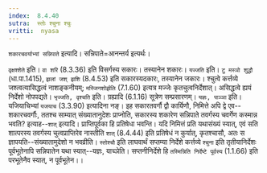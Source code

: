 ```yaml
---
index:  8.4.40
sutra:  स्तोः श्चुना श्चुः
vritti:  nyasa
---
```


`शकारचवर्याभ्यां सन्निपाते` इत्यादि। सन्निपाते=आनन्तर्य इत्यर्थः।

`वृक्षश्शेते` इति। `वा शरि` (8.3.36) इति विसर्गस्य सकारः। तस्यानेन शकारः।
`यज्जति` इति। `टु मस्ञो शुद्धौ` (धा.पा.1415), `झलां जश् झशि` (8.4.53) इति सकारस्यदकारः, तस्यानेन जकारः। श्चुत्वे कर्त्तव्ये जश्त्वत्यासिद्धत्वं नाशङ्कनीयम्; `मस्जिनशोर्झलि` (7.1.60) इत्यत्र मज्जेः कृतचुत्वनिर्देशात्। असिद्धत्वे ह्ययं निर्देशो नोपपद्यते। `भृज्जति, वृश्चति` इति। ग्रह्यादि (6.1.16) सूत्रेण सम्प्रसारणम्। `यज्ञः, पाञ्ञा` इति। यजियाचिभ्यां `यजयाच` (3.3.90) इत्यादिना नङ्।
इह सकारतवर्गौ द्वौ कार्यिणौ, निमित्ते अपि द्वे एव--शकारचवर्गौः, ततश्च साम्यात् संख्यातानुदेशः प्राप्नोति, सकारस्य शकारेण सन्निपाते तवर्गस्य चवर्गेण कस्मान्न भवति? इत्याह--`शात्` इत्यादि। प्राप्तिपूर्वका हि प्रतिषेधा भवन्ति। यदि निमित्तं प्रति यथासंख्यं स्यात्, एवं सति शात्परस्य तवर्गस्य चुत्वप्राप्तिरेव नास्तीति `शात्` (8.4.44) इति प्रतिषेधं न कुर्यात्, कृतश्चासौ, अतः स ज्ञापयति--संख्यातामुदेशो न भवव्रीति।
`स्तोश्चौ` इति लाघवार्थं सप्तम्या निर्देशे कर्त्तव्ये `श्चुना` इति तृतीयानिर्देशः पूर्वभूतेनापि सन्निपातेन यथा स्यात्--यज्ञः, याच्ञेति। सप्तनीनिर्देशे हि `तस्मिन्निति निर्देष्टे पूर्वस्य` (1.1.66) इति परभूतेनैव स्यात्, न पूर्वभूतेन।।

